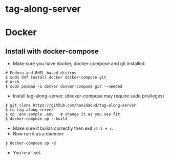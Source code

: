 # tag-along-server
 
# Docker

## Install with docker-compose

+ Make sure you have docker, docker-compose and git installed.
```
# Fedora and RHEL based distros
$ sudo dnf install docker docker-compose git
# Arch
$ sudo pacman -S docker docker-compose git --needed
```
+ Install tag-along-server. (docker-compose may require sudo privileges)
```
$ git clone https://github.com/hanidaoud/tag-along-server
$ cd tag-along-server
$ cp .env.sample .env   # change it as you see fit
$ docker-compose up --build
```
+ Make sure it builds correctly then exit `ctrl + c`. <br>
+ Now run it as a daemon: 
```
$ docker-compose up -d
```
+ You're all set.
